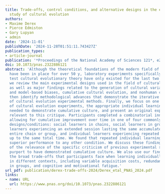 ```yaml
---
title: Trade-offs, control conditions, and alternative designs in the experimental
  study of cultural evolution
authors:
- Maxime Derex
- Pierce Edmiston
- Gary Lupyan
- admin
date: '2024-11-01'
publishDate: '2024-11-28T01:51:11.743427Z'
publication_types:
- article-journal
publication: '*Proceedings of the National Academy of Sciences 121*, e2322886121'
doi: 10.1073/pnas.2322886121
abstract: 'Although the theoretical foundations of the modern field of cultural evolution
  have been in place for over 50 y, laboratory experiments specifically designed to
  test cultural evolutionary theory have only existed for the last two decades. Here,
  we review the main experimental designs used in the field of cultural evolution,
  as well as major findings related to the generation of cultural variation, content-
  and model-based biases, cumulative cultural evolution, and nonhuman culture. We
  then identify methodological advances that demonstrate the iterative improvement
  of cultural evolution experimental methods. Finally, we focus on one common critique
  of cultural evolution experiments, the appropriate individual learning control condition
  needed to demonstrate cumulative culture, and present an original experimental investigation
  relevant to this critique. Participants completed a combinatorial innovation task
  allowing for cumulative improvement over time in one of four commonly used experimental
  designs/conditions: social learners in chains, social learners in groups, individual
  learners experiencing an extended session lasting the same accumulated time as an
  entire chain or group, and individual learners experiencing repeated sessions adding
  up to the same total time. We found that repeated individual learning resulted in
  superior performance to any other condition. We discuss these findings in light
  of the relevance of the specific criticism of previous experimental studies that
  purport to have demonstrated cumulative culture. We also use our findings to discuss
  the broad trade-offs that participants face when learning individually and socially
  in different contexts, including variable acquisition costs, redundancy of effort
  in groups, and cognitive and motivational fatigue.'
url_pdf: publication/derex-trade-offs-2024/Derex_etal_PNAS_2024.pdf
links:
- name: URL
  url: https://www.pnas.org/doi/10.1073/pnas.2322886121
---
```

